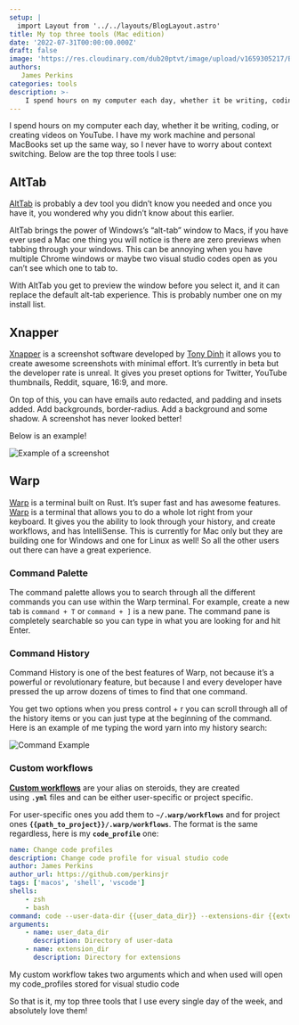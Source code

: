 ```yaml
---
setup: |
  import Layout from '../../layouts/BlogLayout.astro'
title: My top three tools (Mac edition)
date: '2022-07-31T00:00:00.000Z'
draft: false
image: 'https://res.cloudinary.com/dub20ptvt/image/upload/v1659305217/Blog%20Posts/top-three-tools/ib7mrfif5v9m4sxmoizf.webp'
authors:
   James Perkins
categories: tools
description: >-
    I spend hours on my computer each day, whether it be writing, coding, or creating videos on YouTube. This post shows you my top three tools for my MacBook.
---
```


I spend hours on my computer each day, whether it be writing, coding, or creating videos on YouTube. I have my work machine and personal MacBooks set up the same way, so I never have to worry about context switching. Below are the top three tools I use:


## AltTab

[AltTab](https://alt-tab-macos.netlify.app/) is probably a dev tool you didn’t know you needed and once you have it, you wondered why you didn’t know about this earlier. 

AltTab brings the power of Windows’s “alt-tab” window to Macs, if you have ever used a Mac one thing you will notice is there are zero previews when tabbing through your windows. This can be annoying when you have multiple Chrome windows or maybe two visual studio codes open as you can’t see which one to tab to. 

With AltTab you get to preview the window before you select it, and it can replace the default alt-tab experience. This is probably number one on my install list. 

## Xnapper

[Xnapper](https://xnapper.com/) is a screenshot software developed by [Tony Dinh](https://twitter.com/tdinh_me) it allows you to create awesome screenshots with minimal effort. It’s currently in beta but the developer rate is unreal. It gives you preset options for Twitter, YouTube thumbnails, Reddit, square, 16:9, and more. 

On top of this, you can have emails auto redacted, and padding and insets added. Add backgrounds, border-radius. Add a background and some shadow. A screenshot has never looked better! 

Below is an example!

![Example of a screenshot](https://res.cloudinary.com/dub20ptvt/image/upload/v1659304938/Blog%20Posts/top-three-tools/b242mweetlvbczxxvz21.webp)

## Warp

[Warp](https://warp.dev) is a terminal built on Rust. It’s super fast and has awesome features. [Warp](https://www.warp.dev/) is a terminal that allows you to do a whole lot right from your keyboard. It gives you the ability to look through your history, and create workflows, and has IntelliSense. This is currently for Mac only but they are building one for Windows and one for Linux as well! So all the other users out there can have a great experience.

### Command Palette

The command palette allows you to search through all the different commands you can use within the Warp terminal. For example, create a new tab is `command + T` or `command + ]` is a new pane. The command pane is completely searchable so you can type in what you are looking for and hit Enter.

### Command History

Command History is one of the best features of Warp, not because it’s a powerful or revolutionary feature, but because I and every developer have pressed the up arrow dozens of times to find that one command.

You get two options when you press control + r you can scroll through all of the history items or you can just type at the beginning of the command. Here is an example of me typing the word yarn into my history search:

![Command Example](https://res.cloudinary.com/dub20ptvt/image/upload/v1650151224/Blog%20Posts/Warp/qjhucpszhyfyuukoeqwj.png)


### **Custom workflows**

**[Custom workflows](https://docs.warp.dev/features/workflows)** are your alias on steroids, they are created using **`.yml`** files and can be either user-specific or project specific.

For user-specific ones you add them to **`~/.warp/workflows`** and for project ones **`{{path_to_project}}/.warp/workflows`**. The format is the same regardless, here is my **`code_profile`** one:

```yaml
name: Change code profiles
description: Change code profile for visual studio code
author: James Perkins
author_url: https://github.com/perkinsjr
tags: ['macos', 'shell', 'vscode']
shells:
    - zsh
    - bash
command: code --user-data-dir {{user_data_dir}} --extensions-dir {{extension_dir}}
arguments:
    - name: user_data_dir
      description: Directory of user-data
    - name: extension_dir
      description: Directory for extensions
```

My custom workflow takes two arguments which and when used will open my code_profiles stored for visual studio code

So that is it, my top three tools that I use every single day of the week, and absolutely love them!